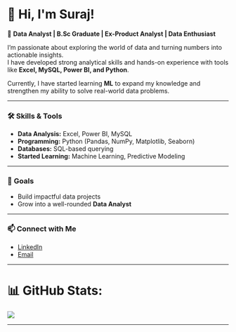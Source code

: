 # 👋 Hi, I'm Suraj!  

🚀 **Data Analyst | B.Sc Graduate | Ex-Product Analyst | Data Enthusiast**  

I’m passionate about exploring the world of data and turning numbers into actionable insights.  
I have developed strong analytical skills and hands-on experience with tools like **Excel, MySQL, Power BI, and Python**.  

Currently, I have started learning **ML** to expand my knowledge and strengthen my ability to solve real-world data problems.  

---

### 🛠️ **Skills & Tools**  
- **Data Analysis:** Excel, Power BI, MySQL  
- **Programming:** Python (Pandas, NumPy, Matplotlib, Seaborn)  
- **Databases:** SQL-based querying  
- **Started Learning:** Machine Learning, Predictive Modeling  

---

### 📌 **Goals**  
- Build impactful data projects   
- Grow into a well-rounded **Data Analyst**  

---

### 📫 **Connect with Me**  
- [LinkedIn](https://www.linkedin.com/in/suraj-a-s-2694b9303/)  
- [Email](the.suraj.as@gmail.com)  

---



# 📊 GitHub Stats:
![](https://github-readme-stats.vercel.app/api?username=the-suraj-as&theme=dark&hide_border=false&include_all_commits=false&count_private=false)<br/>

---

<!-- Proudly created with GPRM ( https://gprm.itsvg.in ) -->
